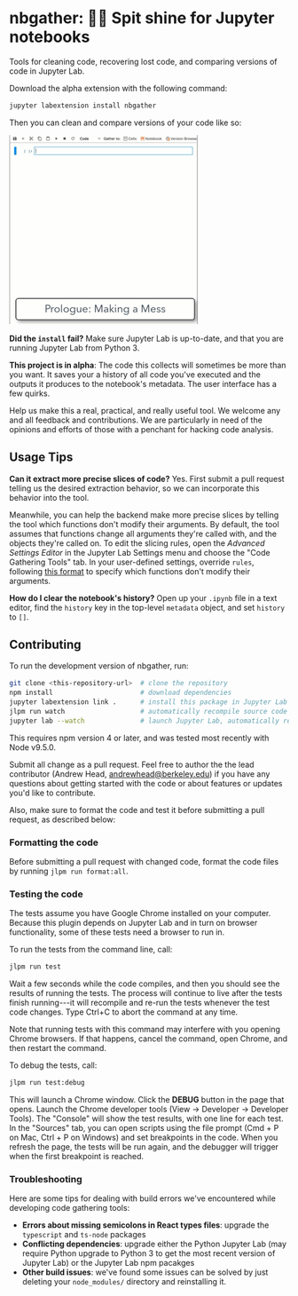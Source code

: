 # nbgather: 🧽✨ Spit shine for Jupyter notebooks 

Tools for cleaning code, recovering lost code, and comparing
versions of code in Jupyter Lab.

Download the alpha extension with the following command:

```bash
jupyter labextension install nbgather
```

Then you can clean and compare versions of your code like so:

<img src=docs/demo.gif alt="Code gathering tools can help you clean your code and review versions of results."/>

**Did the `install` fail?** Make sure Jupyter Lab is
up-to-date, and that you are running Jupyter Lab from Python 3.

**This project is in alpha**: The code this collects will
sometimes be more than you want. It saves your a history of
all code you've executed and the outputs it produces to the
notebook's metadata. The user interface has a few quirks.

Help us make this a real, practical, and really useful tool.
We welcome any and all feedback and contributions. We are
particularly in need of the opinions and efforts of those
with a penchant for hacking code analysis.

## Usage Tips

**Can it extract more precise slices of code?** Yes. First submit
a pull request telling us the desired extraction behavior, so we
can incorporate this behavior into the tool.

Meanwhile, you can help the backend make more precise slices by
telling the tool which functions don't modify their
arguments. By default, the tool assumes that functions change all
arguments they're called with, and the objects they're called on.
To edit the slicing rules, open the *Advanced Settings Editor* in the Jupyter Lab
Settings menu and choose the "Code Gathering Tools" tab. In your
user-defined settings, override `rules`, following
[this format](https://github.com/microsoft/gather/blob/9582165ca7af009343a96625d49f5b52a2e115cb/schema/plugin.json#L48-L74)
to specify which functions don't modify their arguments.

**How do I clear the notebook's history?** Open up your `.ipynb`
file in a text editor, find the `history` key in the
top-level `metadata` object, and set `history` to `[]`.

## Contributing

To run the development version of nbgather, run:

```bash
git clone <this-repository-url>  # clone the repository
npm install                      # download dependencies
jupyter labextension link .      # install this package in Jupyter Lab
jlpm run watch                   # automatically recompile source code
jupyter lab --watch              # launch Jupyter Lab, automatically re-load extension
```

This requires npm version 4 or later, and was tested most
recently with Node v9.5.0.

Submit all change as a pull request. Feel free to author the
the lead contributor (Andrew Head, <andrewhead@berkeley.edu>) if
you have any questions about getting started with the code or
about features or updates you'd like to contribute.

Also, make sure to format the code and test it before submitting
a pull request, as described below:

### Formatting the code

Before submitting a pull request with changed code, format the code
files by running `jlpm run format:all`.

### Testing the code

The tests assume you have Google Chrome installed on your
computer. Because this plugin depends on Jupyter Lab and in
turn on browser functionality, some of these tests need a
browser to run in.

To run the tests from the command line, call:

```bash
jlpm run test
```

Wait a few seconds while the code compiles, and then you
should see the results of running the tests. The process
will continue to live after the tests finish running---it
will recompile and re-run the tests whenever the test code
changes. Type Ctrl+C to abort the command at any time.

Note that running tests with this command may interfere with
you opening Chrome browsers. If that happens, cancel the
command, open Chrome, and then restart the command.

To debug the tests, call:

```bash
jlpm run test:debug
```

This will launch a Chrome window. Click the **DEBUG**
button in the page that opens. Launch the Chrome developer
tools (View -> Developer -> Developer Tools). The "Console"
will show the test results, with one line for each test. In
the "Sources" tab, you can open scripts using the file prompt
(Cmd + P on Mac, Ctrl + P on Windows) and set breakpoints in
the code. When you refresh the page, the tests will be run
again, and the debugger will trigger when the first
breakpoint is reached.

### Troubleshooting

Here are some tips for dealing with build errors we've encountered
while developing code gathering tools:

* **Errors about missing semicolons in React types files**: upgrade the `typescript` and `ts-node` packages
* **Conflicting dependencies**: upgrade either the Python Jupyter Lab (may require Python upgrade to Python 3 to get the most recent version of Jupyter Lab) or the Jupyter Lab npm pacakges
* **Other build issues**: we've found some issues can be solved by just deleting your `node_modules/` directory and reinstalling it.
